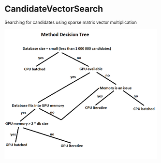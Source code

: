 # CandidateVectorSearch

Searching for candidates using sparse matrix vector multiplication

![Method_Decision_Tree](sparse_alg_decision_tree.png)
